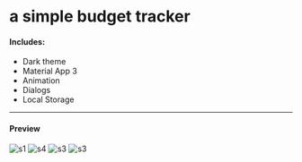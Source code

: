 # a simple budget tracker

#### Includes:
- Dark theme
- Material App 3
- Animation
- Dialogs
- Local Storage

<hr>

#### Preview
![s1](https://user-images.githubusercontent.com/92772661/182641020-fb27ae57-8386-4d72-8b6e-49dcf0d94368.png)
![s4](https://user-images.githubusercontent.com/92772661/182641115-112d9727-f6d0-40a2-93b1-4e0920b6511a.png)
![s3](https://user-images.githubusercontent.com/92772661/182641148-618fed9e-24fd-49b2-bdd0-e323aa665bfc.png)
![s3](https://user-images.githubusercontent.com/92772661/182641166-a16c55b7-033d-4b41-924a-f915bfc3eb1e.png)


